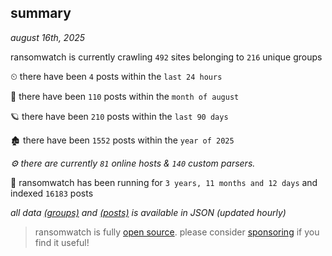 
## summary
_august 16th, 2025_

ransomwatch is currently crawling `492` sites belonging to `216` unique groups

⏲ there have been `4` posts within the `last 24 hours`

🦈 there have been `110` posts within the `month of august`

🪐 there have been `210` posts within the `last 90 days`

🏚 there have been `1552` posts within the `year of 2025`

_⚙️ there are currently `81` online hosts & `140` custom parsers._

🦕 ransomwatch has been running for `3 years, 11 months and 12 days` and indexed `16183` posts

_all data  [(groups)](http://ransomwhat.telemetry.ltd/groups) and [(posts)](http://ransomwhat.telemetry.ltd/posts) is available in JSON (updated hourly)_

> ransomwatch is fully [open source](https://github.com/joshhighet/ransomwatch#ransomwatch--). please consider [sponsoring](https://github.com/sponsors/joshhighet) if you find it useful!
